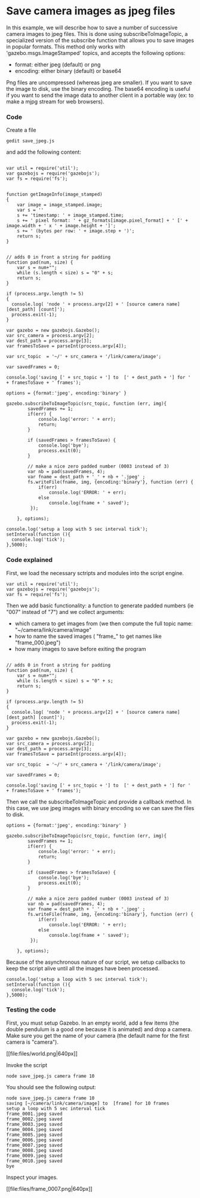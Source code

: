 
# Save camera images as jpeg files

In this example, we will describe how to save a number of successive camera images to jpeg files. This is done using subscribeToImageTopic, a specialized version of the subscribe function that allows you to save images in popular formats.
This method only works with 'gazebo.msgs.ImageStamped' topics, and accepts the following options:
- format: either jpeg (default) or png
- encoding: either binary (default) or base64

Png files are uncompressed (whereas jpeg are smaller). If you want to save the image to disk, use the binary encoding. The base64 encoding is useful if you want to send the image data to another client in a portable way (ex: to make a mjpg stream for web browsers).

### Code

Create a file

    gedit save_jpeg.js

and add the following content:

~~~

var util = require('util');
var gazebojs = require('gazebojs');
var fs = require('fs');


function getImageInfo(image_stamped)
{
    var image = image_stamped.image;
    var s = ''
    s += 'timestamp: ' + image_stamped.time;
    s += ' pixel format: ' + gz_formats[image.pixel_format] + ' [' + image.width + ' x ' + image.height + ']';
    s += ' (bytes per row: ' + image.step + ')';
    return s;
}


// adds 0 in front a string for padding
function pad(num, size) {
    var s = num+"";
    while (s.length < size) s = "0" + s;
    return s;
}

if (process.argv.length != 5)
{
  console.log( 'node ' + process.argv[2] + ' [source camera name] [dest_path] [count]');
  process.exit(-1);
}

var gazebo = new gazebojs.Gazebo();
var src_camera = process.argv[2];
var dest_path = process.argv[3];
var framesToSave = parseInt(process.argv[4]);

var src_topic  = '~/' + src_camera + '/link/camera/image';

var savedFrames = 0;

console.log('saving [' + src_topic + '] to  [' + dest_path + '] for ' + framesToSave + ' frames');

options = {format:'jpeg', encoding:'binary' }

gazebo.subscribeToImageTopic(src_topic, function (err, img){
        savedFrames += 1;
        if(err) {
            console.log('error: ' + err);
            return;
        }

        if (savedFrames > framesToSave) {
            console.log('bye');
            process.exit(0);
        }

        // make a nice zero padded number (0003 instead of 3)
        var nb = pad(savedFrames, 4);
        var fname = dest_path + '_' + nb + '.jpeg' ;
        fs.writeFile(fname, img, {encoding:'binary'}, function (err) {
            if(err)
                console.log('ERROR: ' + err);
            else
                console.log(fname + ' saved');
         });

    }, options);

console.log('setup a loop with 5 sec interval tick');
setInterval(function (){
  console.log('tick');
},5000);

~~~


### Code explained


First, we load the necessary sctripts and modules into the script engine.

~~~
var util = require('util');
var gazebojs = require('gazebojs');
var fs = require('fs');
~~~

Then we add basic functionality: a function to generate padded numbers (ie "007" instead of "7") and we collect arguments:
- which camera to get images from (we then compute the full topic name: "~/camera/link/camera/image"
- how to name the saved images ( "frame_" to get names like "frame_000.jpeg")
- how many images to save before exiting the program

~~~

// adds 0 in front a string for padding
function pad(num, size) {
    var s = num+"";
    while (s.length < size) s = "0" + s;
    return s;
}

if (process.argv.length != 5)
{
  console.log( 'node ' + process.argv[2] + ' [source camera name] [dest_path] [count]');
  process.exit(-1);
}

var gazebo = new gazebojs.Gazebo();
var src_camera = process.argv[2];
var dest_path = process.argv[3];
var framesToSave = parseInt(process.argv[4]);

var src_topic  = '~/' + src_camera + '/link/camera/image';

var savedFrames = 0;

console.log('saving [' + src_topic + '] to  [' + dest_path + '] for ' + framesToSave + ' frames');
~~~

Then we call the subscribeToImageTopic and provide a callback method. In this case, we use jpeg images with binary encoding so we can save the files to disk.

~~~
options = {format:'jpeg', encoding:'binary' }

gazebo.subscribeToImageTopic(src_topic, function (err, img){
        savedFrames += 1;
        if(err) {
            console.log('error: ' + err);
            return;
        }

        if (savedFrames > framesToSave) {
            console.log('bye');
            process.exit(0);
        }

        // make a nice zero padded number (0003 instead of 3)
        var nb = pad(savedFrames, 4);
        var fname = dest_path + '_' + nb + '.jpeg' ;
        fs.writeFile(fname, img, {encoding:'binary'}, function (err) {
            if(err)
                console.log('ERROR: ' + err);
            else
                console.log(fname + ' saved');
         });

    }, options);
~~~

Because of the asynchronous nature of our script, we setup callbacks to keep the script alive until all the images have been processed.

~~~
console.log('setup a loop with 5 sec interval tick');
setInterval(function (){
  console.log('tick');
},5000);

~~~~

### Testing the code

First, you must setup Gazebo. In an empty world, add a few items (the double pendulum is a good one because it is animated) and drop a camera. Make sure you get the name of your camera (the default name for the first camera is "camera").

[[file:files/world.png|640px]]


Invoke the script

    node save_jpeg.js camera frame 10
    
You should see the following output:

~~~
node save_jpeg.js camera frame 10
saving [~/camera/link/camera/image] to  [frame] for 10 frames
setup a loop with 5 sec interval tick
frame_0001.jpeg saved
frame_0002.jpeg saved
frame_0003.jpeg saved
frame_0004.jpeg saved
frame_0005.jpeg saved
frame_0006.jpeg saved
frame_0007.jpeg saved
frame_0008.jpeg saved
frame_0009.jpeg saved
frame_0010.jpeg saved
bye
~~~

Inspect your images.

[[file:files/frame_0007.png|640px]]
